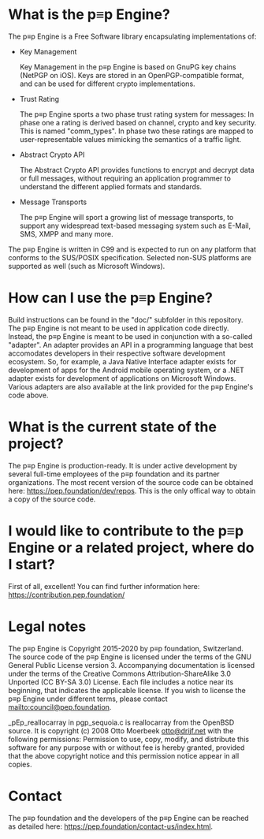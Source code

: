<!-- Copyright 2015-2017, pEp foundation, Switzerland
This file is part of the pEp Engine
This file may be used under the terms of the Creative Commons Attribution-ShareAlike 3.0 Unported (CC BY-SA 3.0) License
See CC_BY-SA.txt -->

# What is the p≡p Engine?
The p≡p Engine is a Free Software library encapsulating implementations of:

- Key Management

  Key Management in the p≡p Engine is based on GnuPG key chains (NetPGP on iOS).
  Keys are stored in an OpenPGP-compatible format, and can be used for different crypto implementations.

- Trust Rating

  The p≡p Engine sports a two phase trust rating system for messages:
  In phase one a rating is derived based on channel, crypto and key security.
  This is named "comm\_types".
  In phase two these ratings are mapped to user-representable values mimicking the semantics of a traffic light.

- Abstract Crypto API

  The Abstract Crypto API provides functions to encrypt and decrypt data or full messages, without requiring an application programmer to understand the different applied formats and standards.

- Message Transports

  The p≡p Engine will sport a growing list of message transports, to support any widespread text-based messaging system such as E-Mail, SMS, XMPP and many more.

The p≡p Engine is written in C99 and is expected to run on any platform that conforms to the SUS/POSIX specification.
Selected non-SUS platforms are supported as well (such as Microsoft Windows).

# How can I use the p≡p Engine?
Build instructions can be found in the "doc/" subfolder in this repository.
The p≡p Engine is not meant to be used in application code directly.
Instead, the p≡p Engine is meant to be used in conjunction with a so-called "adapter".
An adapter provides an API in a programming language that best accomodates developers in their respective software development ecosystem.
So, for example, a Java Native Interface adapter exists for development of apps for the Android mobile operating system, or a .NET adapter exists for development of applications on Microsoft Windows.
Various adapters are also available at the link provided for the p≡p Engine's code above.

# What is the current state of the project?
The p≡p Engine is production-ready.
It is under active development by several full-time employees of the p≡p foundation and its partner organizations.
The most recent version of the source code can be obtained here: <https://pep.foundation/dev/repos>.
This is the only offical way to obtain a copy of the source code.

# I would like to contribute to the p≡p Engine or a related project, where do I start?
First of all, excellent! You can find further information here: <https://contribution.pep.foundation/>

# Legal notes
The p≡p Engine is Copyright 2015-2020 by p≡p foundation, Switzerland.
The source code of the p≡p Engine is licensed under the terms of the GNU General Public License version 3.
Accompanying documentation is licensed under the terms of the Creative Commons Attribution-ShareAlike 3.0 Unported (CC BY-SA 3.0) License.
Each file includes a notice near its beginning, that indicates the applicable license.
If you wish to license the p≡p Engine under different terms, please contact <mailto:council@pep.foundation>.

_pEp_reallocarray in pgp_sequoia.c is reallocarray from the OpenBSD source. It is 
copyright (c) 2008 Otto Moerbeek <otto@drijf.net> with the following permissions: 
Permission to use, copy, modify, and distribute this software for any
purpose with or without fee is hereby granted, provided that the above
copyright notice and this permission notice appear in all copies.

# Contact
The p≡p foundation and the developers of the p≡p Engine can be reached as detailed here: <https://pep.foundation/contact-us/index.html>.
